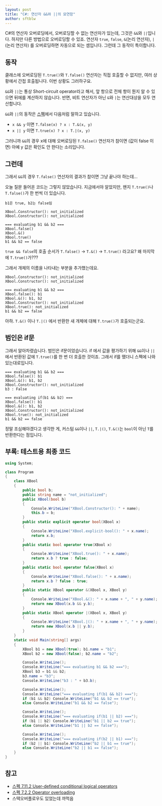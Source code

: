 ```yaml
---
layout: post
title: "C#: 연산자 &&와 ||의 묘연함"
author: sftblw
---
```


C#의 연산자 오버로딩에서, 오버로딩할 수 없는 연산자가 있는데, 그것은 `&&`와 `||`입니다. 하지만 다른 방법으로 오버로딩할 수 있죠. 연산자 `true`, `false`, `&`(논리 연산자), `|`(논리 연산자) 를 오버로딩하면 자동으로 되는 셈입니다. 그런데 그 동작이 특이합니다.

## 동작

클래스에 오버로딩된 `T.true()`와 `T.false()` 연산자는 직접 호출할 수 없지만, 여러 상황에서 간접 호출됩니다. 이번 상황도 그러하구요.

`&&`와 `||`는 통상 Short-circuit operator라고 해서, 앞 항으로 전체 항이 뭔지 알 수 있으면 뒤에를 계산하지 않습니다. 반면, 비트 연산자가 아닌 `&`와 `|`는 연산대상을 모두 연산합니다.

`&&`와 `||`의 동작은 [스펙](https://msdn.microsoft.com/en-us/library/aa691312(v=vs.71).aspx)에서 다음처럼 말하고 있습니다.

- `x && y` 이면 `T.false(x) ? x : T.&(x, y)`
- `x || y` 이면 `T.true(x) ? x : T.|(x, y)`

그러니까 `&&`의 경우 x에 대해 오버로딩된 `T.false()` 연산자가 참이면 (값이 false 이면) 아예 y 값은 확인도 안 한다는 소리입니다.

## 그런데

그래서 `&&`의 경우 `T.false()` 연산자의 결과가 참이면 그냥 끝나야 하는데...

오늘 질문 들어온 코드는 그렇지 않았습니다. 지금에서야 알았지만, 왠지 `T.true()`나 `T.false()`가 한 번씩 더 있습니다. 

```
b1은 true, b2는 false임

XBool.Constructor(): not_initialized
XBool.Constructor(): not_initialized

=== evaluating b1 && b2 ===
XBool.false()
XBool.&()
XBool.true()
b1 && b2 == false
```
`true && false`의 호출 순서가 `T.false()` → `T.&()` → `T.true()` 라고요? 왜 마지막에 `T.true()`가??? 

그래서 개체의 이름을 나타내는 부분을 추가했는데요.

```
XBool.Constructor(): not_initialized
XBool.Constructor(): not_initialized

=== evaluating b1 && b2 ===
XBool.false(): b1
XBool.&(): b1, b2
XBool.Constructor(): not_initialized
XBool.true(): not_initialized
b1 && b2 == false
```

아하. `T.&()` 이나 `T.|()` 에서 반환한 새 개체에 대해 `T.true()`가 호출되는군요.

## 범인은 if문

그래서 알아차렸습니다. 범인은 if문이었습니다. if 에서 값을 평가하기 위해 `&&`이나 `||`에서 반환된 값에 `T.true()`를 한 번 더 호출한 것이죠. 그래서 if를 뗐더니 스펙에 나와있는대로입니다.

```
=== evaluating b1 && b2 ===
XBool.false(): b1
XBool.&(): b1, b2
XBool.Constructor(): not_initialized
b3 : False

=== evaluating if(b1 && b2) ===
XBool.false(): b1
XBool.&(): b1, b2
XBool.Constructor(): not_initialized
XBool.true(): not_initialized
b1 && b2 == false
```

정말 조심해야겠다고 생각한 게, 커스텀 `&&`이나 `||`, `T.|()`, `T.&()`는 `bool`이 아닌 `T`를 반환한다는 점입니다.  

## 부록: 테스트용 최종 코드

```csharp
using System;

class Program
{
	class XBool
	{
		public bool b;
		public string name = "not_initialized";
		public XBool(bool b)
		{
			Console.WriteLine("XBool.Constructor(): " + name);
			this.b = b;
		}
		public static explicit operator bool(XBool x)
		{
			Console.WriteLine("XBool.explicit-bool(): " + x.name);
			return x.b;
		}
		public static bool operator true(XBool x)
		{
			Console.WriteLine("XBool.true(): " + x.name);
			return x.b ? true : false;
		}
		public static bool operator false(XBool x)
		{
			Console.WriteLine("XBool.false(): " + x.name);
			return x.b ? false : true;
		}
		public static XBool operator &(XBool x, XBool y)
		{
			Console.WriteLine("XBool.&(): " + x.name + ", " + y.name);
			return new XBool(x.b && y.b);
		}
		public static XBool operator |(XBool x, XBool y)
		{
			Console.WriteLine("XBool.|(): " + x.name + ", " + y.name);
			return new XBool(x.b || y.b);
		}
	}
	static void Main(string[] args)
	{
		XBool b1 = new XBool(true); b1.name = "b1";
		XBool b2 = new XBool(false); b2.name = "b2";

		Console.WriteLine();
		Console.WriteLine("=== evaluating b1 && b2 ===");
		XBool b3 = b1 && b2;
		b3.name = "b3";
		Console.WriteLine("b3 : " + b3.b);

		Console.WriteLine();
		Console.WriteLine("=== evaluating if(b1 && b2) ===");
		if (b1 && b2) Console.WriteLine("b1 && b2 == true");
		else Console.WriteLine("b1 && b2 == false");

		Console.WriteLine();
		Console.WriteLine("=== evaluating if(b1 || b2) ===");
		if (b1 || b2) Console.WriteLine("b1 || b2 == true");
		else Console.WriteLine("b1 || b2 == false");

		Console.WriteLine();
		Console.WriteLine("=== evaluating if(b2 || b1) ===");
		if (b2 || b1) Console.WriteLine("b2 || b1 == true");
		else Console.WriteLine("b2 || b1 == false");
	}
}
```

## 참고

- [스펙 7.11.2 User-defined conditional logical operators](https://msdn.microsoft.com/en-us/library/aa691312(v=vs.71).aspx)
- [스펙 7.2.2 Operator overloading](https://msdn.microsoft.com/en-us/library/aa691324(v=vs.71).aspx)
- 스택오버플로우도 있었는데 까먹음
